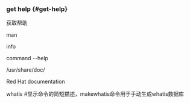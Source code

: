 ### get help {#get-help}

获取帮助

man

info

command  --help

/usr/share/doc/

Red Hat documentation

whatis                   #显示命令的简短描述，makewhatis命令用于手动生成whatis数据库